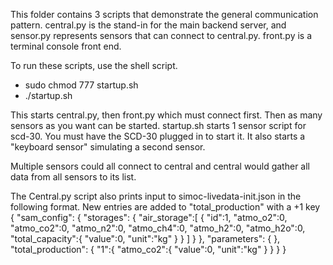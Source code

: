 This folder contains 3 scripts that demonstrate the general communication pattern.
central.py is the stand-in for the main backend server, and sensor.py represents
 sensors that can connect to central.py. front.py is a terminal console front end.

To run these scripts, use the shell script. 

- sudo chmod 777 startup.sh
- ./startup.sh

This starts central.py, then front.py which must connect first. Then as many
sensors as you want can be started. startup.sh starts 1 sensor script for scd-30.
You must have the SCD-30 plugged in to start it. It also starts a "keyboard sensor"
simulating a second sensor.

Multiple sensors could all connect to central and central would gather all data
from all sensors to its list. 


The Central.py script also prints input to simoc-livedata-init.json in the following format.
New entries are added to "total_production" with a +1 key
{
	"sam_config": {
		"storages": {
			"air_storage":[
				{
					"id":1,
					"atmo_o2":0,
					"atmo_co2":0,
					"atmo_n2":0,
					"atmo_ch4":0,
					"atmo_h2":0,
					"atmo_h2o":0,
		 			"total_capacity":{
		 				"value":0,
		 				"unit":"kg"
		 			}
		 		}
		 	]
		 }
	},
	"parameters": {
	},
	"total_production": {
		"1":{
			"atmo_co2":{
				"value":0,
				"unit":"kg"
			}
		}
	}
}


